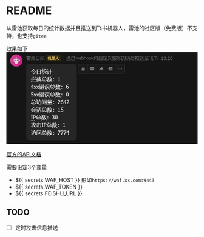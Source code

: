 # README

从雷池获取每日的统计数据并且推送到飞书机器人，雷池的社区版（免费版）不支持，也支持`gitea`

效果如下 ![截图](./feishu_snapshot.jpg)

[官方的API文档](https://docs.waf-ce.chaitin.cn/zh/%E6%9B%B4%E5%A4%9A%E6%8A%80%E6%9C%AF%E6%96%87%E6%A1%A3/OPENAPI)

需要设定3个变量

- ${{ secrets.WAF_HOST }} 形如`https://waf.xx.com:9443`
- ${{ secrets.WAF_TOKEN }}
- ${{ secrets.FEISHU_URL }}

## TODO

- [ ] 定时攻击信息推送